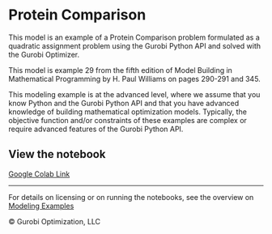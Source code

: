 # Protein Comparison

This model is an example of a Protein Comparison problem formulated as a quadratic assignment problem using the Gurobi 
Python API and solved with the Gurobi Optimizer.

This model is example 29 from the fifth edition of Model Building in Mathematical Programming by H. Paul Williams 
on pages 290-291 and 345.

This modeling example is at the advanced level, where we assume that you know Python and the Gurobi Python API 
and that you have advanced knowledge of building mathematical optimization models. Typically, the objective function and/or constraints of these examples are complex or require advanced features of the Gurobi Python API.


## View the notebook

[Google Colab Link](https://colab.research.google.com/github/Gurobi/modeling-examples/blob/master/protein_comparison/protein_comparison.ipynb)

----
For details on licensing or on running the notebooks, see the overview on [Modeling Examples](../)

© Gurobi Optimization, LLC